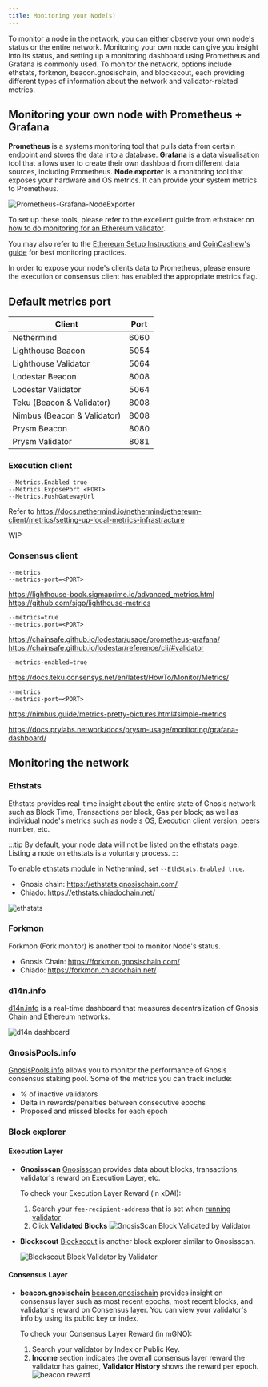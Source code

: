 ```yaml
---
title: Monitoring your Node(s)
---
```


To monitor a node in the network, you can either observe your own node's status or the entire network.
Monitoring your own node can give you insight into its status, and setting up a monitoring dashboard using Prometheus and Grafana is commonly used.
To monitor the network, options include ethstats, forkmon, beacon.gnosischain, and blockscout, each providing different types of information about the network and validator-related metrics.

## Monitoring your own node with Prometheus + Grafana

**Prometheus** is a systems monitoring tool that pulls data from certain endpoint and stores the data into a database.
**Grafana** is a data visualisation tool that allows user to create their own dashboard from different data sources, including Prometheus.
**Node exporter** is a monitoring tool that exposes your hardware and OS metrics. It can provide your system metrics to Prometheus.

![Prometheus-Grafana-NodeExporter](../../../static/img/node/prometheus-grafana.png)

To set up these tools, please refer to the excellent guide from ethstaker on [how to do monitoring for an Ethereum validator](https://github.com/eth-educators/ethstaker-guides/blob/main/monitoring.md).

You may also refer to the [Ethereum Setup Instructions ](https://launchpad.ethereum.org/en/)and [CoinCashew's guide](https://www.coincashew.com/coins/overview-eth/guide-or-how-to-setup-a-validator-on-eth2-mainnet/part-i-installation/monitoring-your-validator-with-grafana-and-prometheus) for best monitoring practices.

In order to expose your node's clients data to Prometheus, please ensure the execution or consensus client has enabled the appropriate metrics flag.

## Default metrics port

| Client                      | Port |
| --------------------------- | ---- |
| Nethermind                  | 6060 |
| Lighthouse Beacon           | 5054 |
| Lighthouse Validator        | 5064 |
| Lodestar Beacon             | 8008 |
| Lodestar Validator          | 5064 |
| Teku (Beacon & Validator)   | 8008 |
| Nimbus (Beacon & Validator) | 8008 |
| Prysm Beacon                | 8080 |
| Prysm Validator             | 8081 |

### Execution client

<Tabs>
<TabItem value="Nethermind" label="Nethermind">

    --Metrics.Enabled true
    --Metrics.ExposePort <PORT>
    --Metrics.PushGatewayUrl

Refer to https://docs.nethermind.io/nethermind/ethereum-client/metrics/setting-up-local-metrics-infrastracture

</TabItem>

<TabItem value="Erigon" label="Erigon">
WIP
</TabItem>
</Tabs>

### Consensus client

<Tabs>
<TabItem value="lighthouse" label="Lighthouse">

    --metrics
    --metrics-port=<PORT>

https://lighthouse-book.sigmaprime.io/advanced_metrics.html
 https://github.com/sigp/lighthouse-metrics
</TabItem>
<TabItem value="Lodestar" label="Lodestar">

    --metrics=true
    --metrics.port=<PORT>

https://chainsafe.github.io/lodestar/usage/prometheus-grafana/
https://chainsafe.github.io/lodestar/reference/cli/#validator
</TabItem>
<TabItem value="Teku" label="Teku">

    --metrics-enabled=true

https://docs.teku.consensys.net/en/latest/HowTo/Monitor/Metrics/

</TabItem>
<TabItem value="Nimbus" label="Nimbus">

    --metrics
    --metrics-port=<PORT>

https://nimbus.guide/metrics-pretty-pictures.html#simple-metrics
</TabItem>
<TabItem value="Prysm" label="Prysm">

https://docs.prylabs.network/docs/prysm-usage/monitoring/grafana-dashboard/
</TabItem>

</Tabs>


## Monitoring the network

### Ethstats

Ethstats provides real-time insight about the entire state of Gnosis network such as Block Time, Transactions per block, Gas per block; as well as individual node's metrics such as node's OS, Execution client version, peers number, etc.

:::tip
By default, your node data will not be listed on the ethstats page.
Listing a node on ethstats is a voluntary process.
:::

To enable [ethstats module](https://docs.nethermind.io/nethermind/ethereum-client/configuration/ethstats) in Nethermind, set `--EthStats.Enabled true`.

- Gnosis chain: https://ethstats.gnosischain.com/
- Chiado: https://ethstats.chiadochain.net/

![ethstats](../../../static/img/node/monitor-node/ethstats.png)

### Forkmon

Forkmon (Fork monitor) is another tool to monitor Node's status.

- Gnosis Chain: https://forkmon.gnosischain.com/
- Chiado: https://forkmon.chiadochain.net/

### d14n.info

[d14n.info](https://d14n.info/) is a real-time dashboard that measures decentralization of Gnosis Chain and Ethereum networks.

![d14n dashboard](../../../static/img/node/monitor-node/d14n.png)

### GnosisPools.info

[GnosisPools.info](https://gnosispools.info/d/Pz05j7dVk/gnosispools-public?orgId=1&refresh=5m&from=now-24h&to=now) allows you to monitor the performance of Gnosis consensus staking pool. Some of the metrics you can track include:

- % of inactive validators
- Delta in rewards/penalties between consecutive epochs
- Proposed and missed blocks for each epoch

### Block explorer

#### Execution Layer

- **Gnosisscan**
  [Gnosisscan](https://gnosisscan.io/) provides data about blocks, transactions, validator's reward on Execution Layer, etc.

  To check your Execution Layer Reward (in xDAI):

  1. Search your `fee-recipient-address` that is set when [running validator](../manual/README.md#step-4-run-a-validator)
  2. Click **Validated Blocks**
     ![GnosisScan Block Validated by Validator](../../../static/img/node/monitor-node/gnosisscan-validated-block.png)

- **Blockscout**
  [Blockscout](https://blockscout.com/xdai/mainnet) is another block explorer similar to Gnosisscan.

  ![Blockscout Block Validator by Validator](../../../static/img/node/monitor-node/blockscout-validated-block.png)

#### Consensus Layer

- **beacon.gnosischain**
  [beacon.gnosischain](https://gnosischa.in//) provides insight on consensus layer such as most recent epochs, most recent blocks, and validator's reward on Consensus layer. You can view your validator's info by using its public key or index.

  To check your Consensus Layer Reward (in mGNO):

  1. Search your validator by Index or Public Key.
  2. **Income** section indicates the overall consensus layer reward the validator has gained, **Validator History** shows the reward per epoch.
     ![beacon reward](../../../static/img/node/monitor-node/beacon-gnosischain-validator-reward.png)
